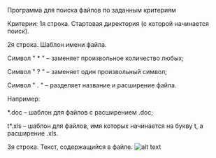 Программа для поиска файлов по заданным критериям

Критерии:
1я строка. Стартовая директория (с которой начинается поиск).

2я строка. Шаблон имени файла.

Символ " * " – заменяет произвольное количество любых;

Символ " ? " – заменяет один произвольный символ;

Символ " . " – разделяет название и расширение файла.

Например:

*.doc – шаблон для файлов с расширением .doc;

t*.xls – шаблон для файлов, имя которых начинается на букву t, а расширение .xls.

3я строка. Текст, содержащийся в файле.
![alt text](https://sun9-44.userapi.com/c856128/v856128708/d04e4/f89S4_aWy28.jpg)
